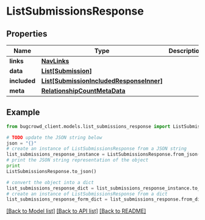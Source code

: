# ListSubmissionsResponse


## Properties

Name | Type | Description | Notes
------------ | ------------- | ------------- | -------------
**links** | [**NavLinks**](NavLinks.md) |  | 
**data** | [**List[Submission]**](Submission.md) |  | 
**included** | [**List[SubmissionIncludedResponseInner]**](SubmissionIncludedResponseInner.md) |  | [optional] 
**meta** | [**RelationshipCountMetaData**](RelationshipCountMetaData.md) |  | [optional] 

## Example

```python
from bugcrowd_client.models.list_submissions_response import ListSubmissionsResponse

# TODO update the JSON string below
json = "{}"
# create an instance of ListSubmissionsResponse from a JSON string
list_submissions_response_instance = ListSubmissionsResponse.from_json(json)
# print the JSON string representation of the object
print
ListSubmissionsResponse.to_json()

# convert the object into a dict
list_submissions_response_dict = list_submissions_response_instance.to_dict()
# create an instance of ListSubmissionsResponse from a dict
list_submissions_response_form_dict = list_submissions_response.from_dict(list_submissions_response_dict)
```
[[Back to Model list]](../README.md#documentation-for-models) [[Back to API list]](../README.md#documentation-for-api-endpoints) [[Back to README]](../README.md)


